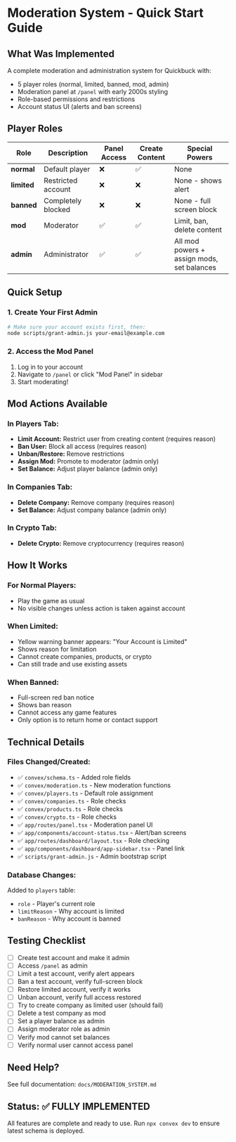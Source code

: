 # Moderation System - Quick Start Guide

## What Was Implemented

A complete moderation and administration system for Quickbuck with:
- 5 player roles (normal, limited, banned, mod, admin)
- Moderation panel at `/panel` with early 2000s styling
- Role-based permissions and restrictions
- Account status UI (alerts and ban screens)

## Player Roles

| Role | Description | Panel Access | Create Content | Special Powers |
|------|-------------|--------------|----------------|----------------|
| **normal** | Default player | ❌ | ✅ | None |
| **limited** | Restricted account | ❌ | ❌ | None - shows alert |
| **banned** | Completely blocked | ❌ | ❌ | None - full screen block |
| **mod** | Moderator | ✅ | ✅ | Limit, ban, delete content |
| **admin** | Administrator | ✅ | ✅ | All mod powers + assign mods, set balances |

## Quick Setup

### 1. Create Your First Admin

```bash
# Make sure your account exists first, then:
node scripts/grant-admin.js your-email@example.com
```

### 2. Access the Mod Panel

1. Log in to your account
2. Navigate to `/panel` or click "Mod Panel" in sidebar
3. Start moderating!

## Mod Actions Available

### In Players Tab:
- **Limit Account:** Restrict user from creating content (requires reason)
- **Ban User:** Block all access (requires reason)
- **Unban/Restore:** Remove restrictions
- **Assign Mod:** Promote to moderator (admin only)
- **Set Balance:** Adjust player balance (admin only)

### In Companies Tab:
- **Delete Company:** Remove company (requires reason)
- **Set Balance:** Adjust company balance (admin only)

### In Crypto Tab:
- **Delete Crypto:** Remove cryptocurrency (requires reason)

## How It Works

### For Normal Players:
- Play the game as usual
- No visible changes unless action is taken against account

### When Limited:
- Yellow warning banner appears: "Your Account is Limited"
- Shows reason for limitation
- Cannot create companies, products, or crypto
- Can still trade and use existing assets

### When Banned:
- Full-screen red ban notice
- Shows ban reason
- Cannot access any game features
- Only option is to return home or contact support

## Technical Details

### Files Changed/Created:
- ✅ `convex/schema.ts` - Added role fields
- ✅ `convex/moderation.ts` - New moderation functions
- ✅ `convex/players.ts` - Default role assignment
- ✅ `convex/companies.ts` - Role checks
- ✅ `convex/products.ts` - Role checks
- ✅ `convex/crypto.ts` - Role checks
- ✅ `app/routes/panel.tsx` - Moderation panel UI
- ✅ `app/components/account-status.tsx` - Alert/ban screens
- ✅ `app/routes/dashboard/layout.tsx` - Role checking
- ✅ `app/components/dashboard/app-sidebar.tsx` - Panel link
- ✅ `scripts/grant-admin.js` - Admin bootstrap script

### Database Changes:
Added to `players` table:
- `role` - Player's current role
- `limitReason` - Why account is limited
- `banReason` - Why account is banned

## Testing Checklist

- [ ] Create test account and make it admin
- [ ] Access `/panel` as admin
- [ ] Limit a test account, verify alert appears
- [ ] Ban a test account, verify full-screen block
- [ ] Restore limited account, verify it works
- [ ] Unban account, verify full access restored
- [ ] Try to create company as limited user (should fail)
- [ ] Delete a test company as mod
- [ ] Set a player balance as admin
- [ ] Assign moderator role as admin
- [ ] Verify mod cannot set balances
- [ ] Verify normal user cannot access panel

## Need Help?

See full documentation: `docs/MODERATION_SYSTEM.md`

## Status: ✅ FULLY IMPLEMENTED

All features are complete and ready to use. Run `npx convex dev` to ensure latest schema is deployed.
